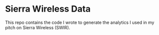 # Sierra Wireless Data
This repo contains the code I wrote to generate the analytics I used in my pitch on Sierra Wireless (SWIR).
